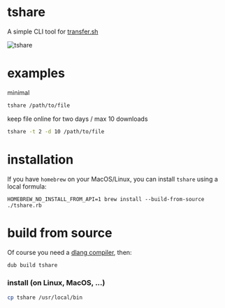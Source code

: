 # tshare

A simple CLI tool for [transfer.sh](https://transfer.sh)

![tshare](https://github.com/trikko/tshare/assets/647157/65a2e5c4-3614-409d-a66f-54aac57f7688)

# examples

minimal
```bash
tshare /path/to/file
```

keep file online for two days / max 10 downloads
```bash
tshare -t 2 -d 10 /path/to/file
```

# installation

If you have ```homebrew``` on your MacOS/Linux, you can install ```tshare``` using a local formula:

```
HOMEBREW_NO_INSTALL_FROM_API=1 brew install --build-from-source ./tshare.rb
```

# build from source

Of course you need a [dlang compiler](https://dlang.org/download.html#dmd), then:

```d
dub build tshare
```

### install (on Linux, MacOS, ...)
```bash
cp tshare /usr/local/bin
```
